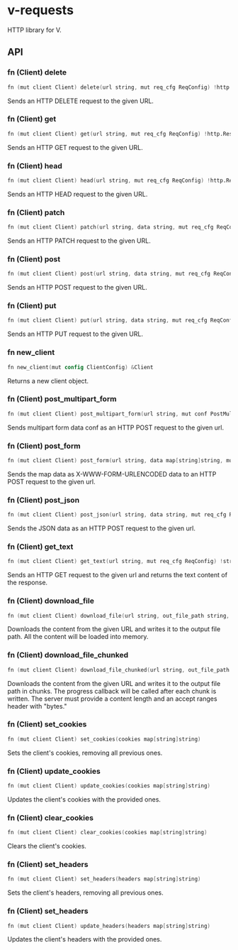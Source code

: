 # v-requests
HTTP library for V.


## API
### fn (Client) delete
```v
fn (mut client Client) delete(url string, mut req_cfg ReqConfig) !http.Response
```
Sends an HTTP DELETE request to the given URL.

### fn (Client) get
```v
fn (mut client Client) get(url string, mut req_cfg ReqConfig) !http.Response
```
Sends an HTTP GET request to the given URL.

### fn (Client) head
```v
fn (mut client Client) head(url string, mut req_cfg ReqConfig) !http.Response
```
Sends an HTTP HEAD request to the given URL.

### fn (Client) patch
```v
fn (mut client Client) patch(url string, data string, mut req_cfg ReqConfig) !http.Response
```
Sends an HTTP PATCH request to the given URL.

### fn (Client) post
```v
fn (mut client Client) post(url string, data string, mut req_cfg ReqConfig) !http.Response
```
Sends an HTTP POST request to the given URL.

### fn (Client) put
```v
fn (mut client Client) put(url string, data string, mut req_cfg ReqConfig) !http.Response 
```
Sends an HTTP PUT request to the given URL.

### fn new_client
```v
fn new_client(mut config ClientConfig) &Client
```
Returns a new client object.

### fn (Client) post_multipart_form
```v
fn (mut client Client) post_multipart_form(url string, mut conf PostMultipartFormData, mut req_cfg ReqConfig) !http.Response
```
Sends multipart form data conf as an HTTP POST request to the given url.

### fn (Client) post_form
```v
fn (mut client Client) post_form(url string, data map[string]string, mut req_cfg ReqConfig) !http.Response
```
Sends the map data as X-WWW-FORM-URLENCODED data to an HTTP POST request to the given url.

### fn (Client) post_json
```v
fn (mut client Client) post_json(url string, data string, mut req_cfg ReqConfig) !http.Response
```
Sends the JSON data as an HTTP POST request to the given url.

### fn (Client) get_text
```v
fn (mut client Client) get_text(url string, mut req_cfg ReqConfig) !string
```
Sends an HTTP GET request to the given url and returns the text content of the response.

### fn (Client) download_file
```v
fn (mut client Client) download_file(url string, out_file_path string, mut req_cfg ReqConfig) !
```
Downloads the content from the given URL and writes it to the output file path. All the content will be loaded into memory.

### fn (Client) download_file_chunked
```v
fn (mut client Client) download_file_chunked(url string, out_file_path string, mut req_cfg ReqConfig, cb fn (DownloadProgress)) !
```
Downloads the content from the given URL and writes it to the output file path in chunks. The progress callback will be called after each chunk is written. The server must provide a content length and an accept ranges header with "bytes."

### fn (Client) set_cookies
```v
fn (mut client Client) set_cookies(cookies map[string]string)
```
Sets the client's cookies, removing all previous ones.

### fn (Client) update_cookies
```v
fn (mut client Client) update_cookies(cookies map[string]string)
```
Updates the client's cookies with the provided ones.

### fn (Client) clear_cookies
```v
fn (mut client Client) clear_cookies(cookies map[string]string)
```
Clears the client's cookies.

### fn (Client) set_headers
```v
fn (mut client Client) set_headers(headers map[string]string)
```
Sets the client's headers, removing all previous ones.

### fn (Client) set_headers
```v
fn (mut client Client) update_headers(headers map[string]string)
```
Updates the client's headers with the provided ones.

